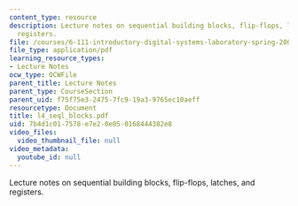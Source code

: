 ```yaml
---
content_type: resource
description: Lecture notes on sequential building blocks, flip-flops, latches, and
  registers.
file: /courses/6-111-introductory-digital-systems-laboratory-spring-2006/7b4d1c017578e7e20e050168444382e8_l4_seql_blocks.pdf
file_type: application/pdf
learning_resource_types:
- Lecture Notes
ocw_type: OCWFile
parent_title: Lecture Notes
parent_type: CourseSection
parent_uid: f75f75e3-2475-7fc9-19a3-9765ec10aeff
resourcetype: Document
title: l4_seql_blocks.pdf
uid: 7b4d1c01-7578-e7e2-0e05-0168444382e8
video_files:
  video_thumbnail_file: null
video_metadata:
  youtube_id: null
---
```

Lecture notes on sequential building blocks, flip-flops, latches, and registers.

